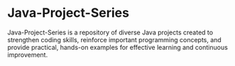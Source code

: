 # Java-Project-Series
Java-Project-Series is a repository of diverse Java projects created to strengthen coding skills, reinforce important programming concepts, and provide practical, hands-on examples for effective learning and continuous improvement.
